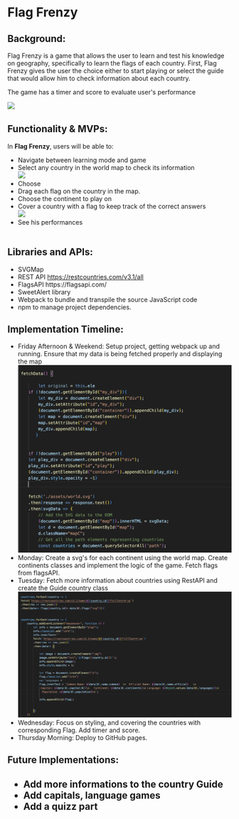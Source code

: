 <h1>Flag Frenzy</h1>

<h2>Background: </h2>

<p>Flag Frenzy is a game that allows the user to learn and test his knowledge on geography, specifically to learn the flags of each country. First, Flag Frenzy gives the user the choice either to start playing or select the guide that would allow him to check information about each country. </p>
<p>The game has a timer and score to evaluate user's performance</p>
<img src="./assets/home.gif">

<h2>Functionality & MVPs:</h2>

In <b>Flag Frenzy</b>, users will be able to:

<ul>
<li>Navigate between learning mode and game</li>
<li>Select any country in the world map to check its information</li>
<img src="./assets/guide_country.gif" >
<li>Choose  </li>
<li>Drag each flag on the country in the map.</li>
<li>Choose the continent to play on</li>
<li>Cover a country with a flag to keep track of the correct answers </li>
<img src="./assets/flag_game.gif">
<li> See his performances </li>
<img src="">

</ul>

<h2> Libraries and APIs: </h2>
<ul>
<li> SVGMap </li>
<li> REST API <a href="https://restcountries.com/v3.1/all"> https://restcountries.com/v3.1/all </a> </li>
<li> FlagsAPI <a href="https://flagsapi.com/"></a> https://flagsapi.com/ </li>
<li> SweetAlert library </li>
<li> Webpack to bundle and transpile the source JavaScript code</li>
<li> npm to manage project dependencies.</li>
</ul>

<h2>Implementation Timeline:</h2>

<ul>
<li> Friday Afternoon & Weekend: Setup project, getting webpack up and running. Ensure that my data is being fetched properly and displaying the map</li>

<img src="./assets/fetch_data.png">

<li>Monday: Create a svg's for each continent using the world map. Create continents classes and implement the logic of the game. Fetch flags from flagsAPI.</li>

<li>Tuesday: Fetch more information about countries using RestAPI and create the Guide country class </li>
<img src="./assets/fetch_info.png">

<li>Wednesday: Focus on styling, and covering the countries with corresponding Flag. Add timer and score.</li>

<li>Thursday Morning: Deploy to GitHub pages.</li>

</ul>

<h2>Future Implementations:<h2>
<ul>
    <li> Add more informations to the country Guide</li>
    <li> Add capitals, language games </li>
    <li> Add a quizz part</li>
</ul>
